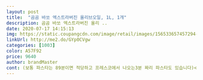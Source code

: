 ```yaml
---
layout: post 
title:  "곰곰 바쏘 엑스트라버진 올리브오일, 1L, 1개" 
description: 곰곰 바쏘 엑스트라버진 올리 ..
date: 2020-07-17 14:15:13 
img: https://static.coupangcdn.com/image/retail/images/156533657457294-d4688a50-779f-4253-b37e-75ef141f3155.jpg 
linkUrl: http://me2.do/GYp0CVgw 
categories: [1003] 
color: A57F92 
price: 9640 
author: brandMaster 
cont: (보통 파스타는 89분이면 적당하고 프레스코에서 나오는3분 짜리 파스타도 있습니다)<br/>(파스타를 삶을때 물에 미리 소금간을 해주셔야합니다)<br/>6/25 사진 추가 하나 남겼어요<br/>cold  extracted 차가운 그대로 축출해 내다<br/>루꼴라피자 만들기<br/>마르게리타피자 만들기<br/>재료  곰곰엑스트라버진올리브오일,삼립냉동생지피자도우 (피자만들기 하루전에 상온에내놓습니다) 루꼴라 , 베이컨, ,디벨라토마토퓨레 곰곰슈레드모짜렐라피자,방울토마토 소금약간<br/>재료곰곰엑스트라버진올리브오일 삼립냉동생지피자도우(피자만들기하루전에 상온에 보관)<br/>... <br/>... <br/>... <br/>... <br/>.<br/>.<br/>.<br/><br/>... <br/>... <br/>... <br/>... <br/><br/>... <br/>... <br/>... <br/>... <br/>.<br/>.<br/><br/>0.<br/>38%면 고급 올리브유에 속하져<br/>1.<br/> 상온에 두었던 삼립냉동생지피자도우를 밀대뇨밀어서 피자도우형태를 만들고 포크로 콕콕찍어서 가스를 배출해줍니다<br/>1.<br/>상온에 하루동안 내놓은 피자도우를 피자모양으로 성형하고 포크로 콕콕 도우전체를 찍어서 가스를 빼냅니다<br/>100ml 당 열량이 830k칼로리 에효<br/> 
---
```

 